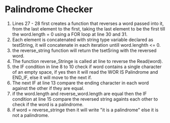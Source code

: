 # Palindrome Checker

1. Lines 27 - 28 first creates a function that reverses a word passed into it, from the last element to the first, taking the last element to be the first till the word.length = 0 using a FOR loop at line 30 and 31.
2. Each element is concatenated with string type variable declared as testString, it will concatenate in each iteration untill word.lenghth <= 0.
3. the reverse_string function will return the tsetSring with the reversed word.
4. The function reverse_Stringe is called at line to reverse the Read(word).
5. the IF condition in line 8 to 10 check if word contains a single character of an empty space, if yes then it will read the WOR IS Palindrome and END_IF, else it will move to the next if.
6. The next IF at line 13 compare the ending character in each word against the other if they are equal.
7. if the word.length and reverse_word.length are equal then the IF condition at line 15 compare the reversed string againts each other to check if the word is a palindrome.
8. if word = reverse_stringe then it will write "it is a palindrome" else it is not a palindrome.
